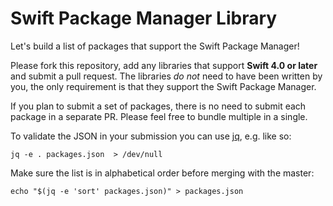 # Swift Package Manager Library

Let's build a list of packages that support the Swift Package Manager!

Please fork this repository, add any libraries that support **Swift 4.0 or later** and submit a pull request. The libraries *do not* need to have been written by you, the only requirement is that they support the Swift Package Manager.

If you plan to submit a set of packages, there is no need to submit each package in a separate PR. Please feel free to bundle multiple in a single.

To validate the JSON in your submission you can use
[jq](https://stedolan.github.io/jq/),
e.g. like so:
```shell
jq -e . packages.json  > /dev/null
```

Make sure the list is in alphabetical order before merging with the master:
```shell
echo "$(jq -e 'sort' packages.json)" > packages.json
```
